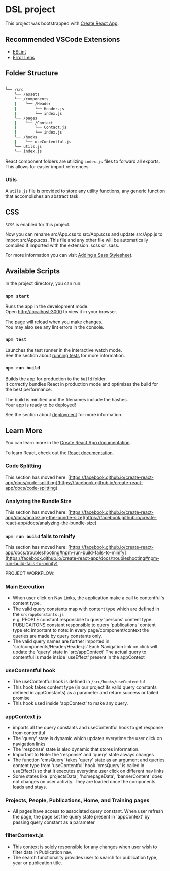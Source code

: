# DSL project

This project was bootstrapped with [Create React App](https://github.com/facebook/create-react-app).

## Recommended VSCode Extensions

* [ESLint](https://marketplace.visualstudio.com/items?itemName=dbaeumer.vscode-eslint)
* [Error Lens](https://marketplace.visualstudio.com/items?itemName=usernamehw.errorlens)

## Folder Structure

```bash
.
└── /src
    └── /assets
    └── /components
    |    └── /Header
    |        └── Header.js
    |        └── index.js
    └── /pages
    |    └── /Contact
    |        └── Contact.js
    |        └── index.js
    └── /hooks
    |    └── useContentful.js
    └── utils.js
    └── index.js
```
React component folders are utilizing `index.js` files to forward all exports. This allows for easier import references.

### Utils

A `utils.js` file is provided to store any utility functions, any generic function that accomplishes an abstract task. 


## CSS

`SCSS` is enabled for this project.

Now you can rename src/App.css to src/App.scss and update src/App.js to import src/App.scss. This file and any other file will be automatically compiled if imported with the extension .scss or .sass.

For more information you can visit [Adding a Sass Stylesheet](https://create-react-app.dev/docs/adding-a-sass-stylesheet/).

## Available Scripts

In the project directory, you can run:

### `npm start`

Runs the app in the development mode.\
Open [http://localhost:3000](http://localhost:3000) to view it in your browser.

The page will reload when you make changes.\
You may also see any lint errors in the console.

### `npm test`

Launches the test runner in the interactive watch mode.\
See the section about [running tests](https://facebook.github.io/create-react-app/docs/running-tests) for more information.

### `npm run build`

Builds the app for production to the `build` folder.\
It correctly bundles React in production mode and optimizes the build for the best performance.

The build is minified and the filenames include the hashes.\
Your app is ready to be deployed!

See the section about [deployment](https://facebook.github.io/create-react-app/docs/deployment) for more information.


## Learn More

You can learn more in the [Create React App documentation](https://facebook.github.io/create-react-app/docs/getting-started).

To learn React, check out the [React documentation](https://reactjs.org/).

### Code Splitting

This section has moved here: [https://facebook.github.io/create-react-app/docs/code-splitting](https://facebook.github.io/create-react-app/docs/code-splitting)

### Analyzing the Bundle Size

This section has moved here: [https://facebook.github.io/create-react-app/docs/analyzing-the-bundle-size](https://facebook.github.io/create-react-app/docs/analyzing-the-bundle-size)

### `npm run build` fails to minify

This section has moved here: [https://facebook.github.io/create-react-app/docs/troubleshooting#npm-run-build-fails-to-minify](https://facebook.github.io/create-react-app/docs/troubleshooting#npm-run-build-fails-to-minify)

PROJECT WORKFLOW:

### Main Execution
- When user click on Nav Links, the application make a call to contentful's content type.
- The valid query constants map with content type which are defined in the `src/appConstants.js`  
  e.g. PEOPLE constant responsbile to query 'persons' content type.
       PUBLICAITONS constant responsible to query 'publications' content type etc
       important to note: in every page/component/context the queries are made by query constants only.
- The valid query names are further imported in 'src/components/Header/Header.js'
  Each Navigation link on click will update the 'query' state in 'src/appContext'
  The actual query to contentful is made inside 'useEffect' present in the appContext

### useContentful hook 
- The useContentful hook is defined in `/src/hooks/useContentful`
- This hook takes content type (in our project its valid query constants defined in appConstants) as a parameter and return success or failed promise
- This hook used inside 'appContext' to make any query.

### appContext.js
- imports all the query constants and useContentful hook to get response from contentful
- The 'query' state is dynamic which updates everytime the user click on navigation links
- The  'response' state is also dynamic that stores information.
- Important to Note: the 'response' and 'query' state always changes
- The function 'cmsQuery' takes 'query' state as an argument and queries content type from 'useContentful' hook
  'cmsQuery' is called in useEffect() so that it executes everytime user click on different nav links
- Some states like 'projectsData', 'homepageData', 'bannerContent' does not changes on user activity. They are loaded once the components loads and stays.

### Projects, People, Publications, Home, and Training pages
- All pages have access to associated query constant. When user refresh the page, the page set the query state present in 'appContext' by passing query constant as
  a parameter
  
### filterContext.js
- This context is solely responsible for any changes when user wish to filter data in Publication nav.
- The search functionality provides user to search for publication type, year or publication title.






